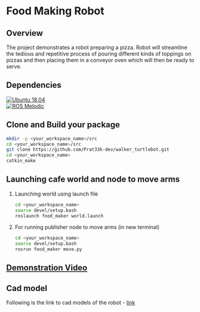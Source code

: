 # Food Making Robot

## Overview
The project demonstrates a robot preparing a pizza. Robot will streamline the tedious and repetitive process of pouring different kinds of toppings on pizzas and then placing them in a conveyor oven which will then be ready to serve.


## Dependencies
[![Ubuntu 18.04](https://img.shields.io/badge/Ubuntu18.04-Clickhere-brightgreen.svg?style=flat)](https://releases.ubuntu.com/18.04/)  
[![ROS Melodic](https://img.shields.io/badge/ROSMelodic-Clickhere-blue.svg?style=flat)](http://wiki.ros.org/melodic/Installation/Ubuntu)


## Clone and Build your package
```bash
mkdir -p <your_workspace_name>/src
cd <your_workspace_name>/src
git clone https://github.com/Prat33k-dev/walker_turtlebot.git
cd <your_workspace_name>
catkin_make
```

## Launching cafe world and node to move arms
1. Launching world using launch file
    ```bash
    cd <your_workspace_name>
    source devel/setup.bash
    roslaunch food_maker world.launch
    ```
2. For running publisher node to move arms (in new terminal)
    ```bash
    cd <your_workspace_name>
    source devel/setup.bash
    rosrun food_maker move.py
    ```
## [Demonstration Video](https://drive.google.com/file/d/1ToFM6Ej-sCzrsyW8UmaYlT9Ouy-rchKu/view?usp=sharing)

## Cad model
Following is the link to cad models of the robot - [link](https://drive.google.com/drive/folders/1eIMCfKIN6-10OEwQIi32q56CKl-o1Jfy?usp=sharing)